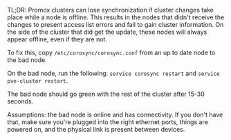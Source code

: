 TL;DR: Promox clusters can lose synchronization if cluster changes take place while a node is offline. This results in the nodes that didn't receive the changes to present access list errors and fail to gain cluster information. On the side of the cluster that did get the update, these nodes will always appear offline, even if they are not.

To fix this, copy `/etc/corosync/corosync.conf` from an up to date node to the bad node.

On the bad node, run the following: `service corosync restart` and `service pve-cluster restart`.

The bad node should go green with the rest of the cluster after 15-30 seconds.

Assumptions: the bad node is online and has connectivity. If you don't have that, make sure you're plugged into the right ethernet ports, things are powered on, and the physical link is present between devices.
